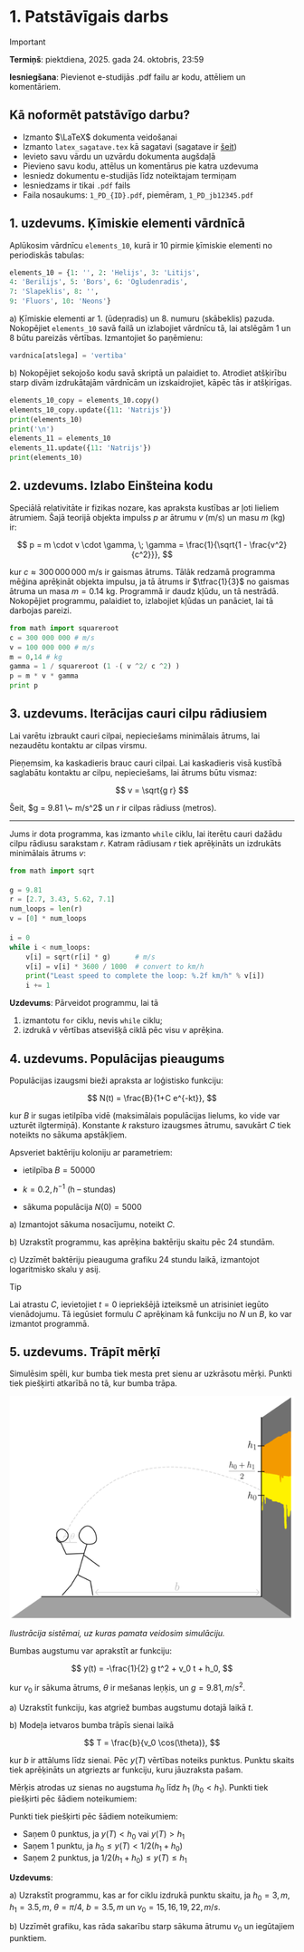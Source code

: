 # 1. Patstāvīgais darbs

> [!IMPORTANT]
> **Termiņš**: piektdiena, 2025. gada 24. oktobris, 23:59
>
> **Iesniegšana**:
> Pievienot e-studijās .pdf failu ar kodu, attēliem un komentāriem.

## Kā noformēt patstāvīgo darbu?

- Izmanto $\LaTeX$ dokumenta veidošanai
- Izmanto `latex_sagatave.tex` kā sagatavi (sagatave ir [šeit](https://github.com/AnthonyTSV/DatZB011/blob/main/08-Week/latex_sagatave.tex))
- Ievieto savu vārdu un uzvārdu dokumenta augšdaļā
- Pievieno savu kodu, attēlus un komentārus pie katra uzdevuma
- Iesniedz dokumentu e-studijās līdz noteiktajam termiņam
- Iesniedzams ir tikai `.pdf` fails
- Faila nosaukums: `1_PD_{ID}.pdf`, piemēram, `1_PD_jb12345.pdf`

## 1. uzdevums. Ķīmiskie elementi vārdnīcā

Aplūkosim vārdnīcu `elements_10`, kurā ir 10 pirmie ķīmiskie elementi no periodiskās tabulas:

```python
elements_10 = {1: '', 2: 'Helijs', 3: 'Litijs',
4: 'Berilijs', 5: 'Bors', 6: 'Ogludenradis',
7: 'Slapeklis', 8: '',
9: 'Fluors', 10: 'Neons'}
```

a) Ķīmiskie elementi ar 1. (ūdeņradis) un 8. numuru (skābeklis) pazuda.
Nokopējiet `elements_10` savā failā un izlabojiet vārdnīcu tā, lai atslēgām 1 un 8 būtu pareizās vērtības. Izmantojiet šo paņēmienu:

```python
vardnica[atslega] = 'vertiba'
```

b) Nokopējiet sekojošo kodu savā skriptā un palaidiet to. Atrodiet atšķirību starp divām izdrukātajām vārdnīcām un izskaidrojiet, kāpēc tās ir atšķirīgas.

```python
elements_10_copy = elements_10.copy()
elements_10_copy.update({11: 'Natrijs'})
print(elements_10)
print('\n')
elements_11 = elements_10
elements_11.update({11: 'Natrijs'})
print(elements_10)
```

## 2. uzdevums. Izlabo Einšteina kodu

Speciālā relativitāte ir fizikas nozare, kas apraksta kustības ar ļoti lieliem ātrumiem.
Šajā teorijā objekta impulss $p$ ar ātrumu $v$ (m/s) un masu $m$ (kg) ir:

$$
p = m \cdot v \cdot \gamma, \; \gamma = \frac{1}{\sqrt{1 - \frac{v^2}{c^2}}},
$$

kur $c \approx 300 \, 000 \, 000$ m/s ir gaismas ātrums. Tālāk redzamā programma mēģina aprēķināt objekta impulsu, ja tā ātrums ir $\tfrac{1}{3}$ no gaismas ātruma un masa $m = 0.14$ kg. Programmā ir daudz kļūdu, un tā nestrādā.
Nokopējiet programmu, palaidiet to, izlabojiet kļūdas un panāciet, lai tā darbojas pareizi.

```python
from math import squareroot
c = 300 000 000 # m/s
v = 100 000 000 # m/s
m = 0,14 # kg
gamma = 1 / squareroot (1 -( v ^2/ c ^2) )
p = m * v * gamma
print p
```

## 3. uzdevums. Iterācijas cauri cilpu rādiusiem

Lai varētu izbraukt cauri cilpai, nepieciešams minimālais ātrums, lai nezaudētu kontaktu ar cilpas virsmu.

Pieņemsim, ka kaskadieris brauc cauri cilpai. Lai kaskadieris visā kustībā saglabātu kontaktu ar cilpu, nepieciešams, lai ātrums būtu vismaz:

$$
v = \sqrt{g r}
$$

Šeit, $g = 9.81 \~ m/s^2$ un $r$ ir cilpas rādiuss (metros).

---

Jums ir dota programma, kas izmanto `while` ciklu, lai iterētu cauri dažādu cilpu rādiusu sarakstam $r$.
Katram rādiusam $r$ tiek aprēķināts un izdrukāts minimālais ātrums $v$:

```python
from math import sqrt

g = 9.81
r = [2.7, 3.43, 5.62, 7.1]
num_loops = len(r)
v = [0] * num_loops

i = 0
while i < num_loops:
    v[i] = sqrt(r[i] * g)      # m/s
    v[i] = v[i] * 3600 / 1000  # convert to km/h
    print("Least speed to complete the loop: %.2f km/h" % v[i])
    i += 1
```

**Uzdevums**:
Pārveidot programmu, lai tā
1. izmantotu `for` ciklu, nevis `while` ciklu;
2. izdrukā $v$ vērtības atsevišķā ciklā pēc visu $v$ aprēķina.

## 4. uzdevums. Populācijas pieaugums

Populācijas izaugsmi bieži apraksta ar loģistisko funkciju:

$$
N(t) = \frac{B}{1+C e^{-kt}},
$$

kur $B$ ir sugas ietilpība vidē (maksimālais populācijas lielums, ko vide var uzturēt ilgtermiņā).
Konstante $k$ raksturo izaugsmes ātrumu, savukārt $C$ tiek noteikts no sākuma apstākļiem.

Apsveriet baktēriju koloniju ar parametriem:

- ietilpība $B = 50000$

- $k = 0.2 , h^{-1}$ (h – stundas)

- sākuma populācija $N(0) = 5000$

a) Izmantojot sākuma nosacījumu, noteikt $C$.

b) Uzrakstīt programmu, kas aprēķina baktēriju skaitu pēc 24 stundām.

c) Uzzīmēt baktēriju pieauguma grafiku 24 stundu laikā, izmantojot logaritmisko skalu y asij.

>[!TIP]
> Lai atrastu $C$, ievietojiet $t = 0$ iepriekšējā izteiksmē un atrisiniet iegūto vienādojumu. Tā iegūsiet formulu $C$ aprēķinam kā funkciju no $N$ un $B$, ko var izmantot programmā.

## 5. uzdevums. Trāpīt mērķī

Simulēsim spēli, kur bumba tiek mesta pret sienu ar uzkrāsotu mērķi. Punkti tiek piešķirti atkarībā no tā, kur bumba trāpa.

![hit_target](hit_target.png)

_Ilustrācija sistēmai, uz kuras pamata veidosim simulāciju._

Bumbas augstumu var aprakstīt ar funkciju:

$$
y(t) = -\frac{1}{2} g t^2 + v_0 t + h_0,
$$

kur $v_0$ ir sākuma ātrums, $\theta$ ir mešanas leņķis, un $g = 9.81 , m/s^2$.

a) Uzrakstīt funkciju, kas atgriež bumbas augstumu dotajā laikā $t$.

b) Modeļa ietvaros bumba trāpīs sienai laikā

$$
T = \frac{b}{v_0 \cos(\theta)},
$$

kur $b$ ir attālums līdz sienai.
Pēc $y(T)$ vērtības noteiks punktus. Punktu skaits tiek aprēķināts un atgriezts ar funkciju, kuru jāuzraksta pašam.

Mērķis atrodas uz sienas no augstuma $h_0$ līdz $h_1$ ($h_0 < h_1$).
Punkti tiek piešķirti pēc šādiem noteikumiem:

Punkti tiek piešķirti pēc šādiem noteikumiem:

- Saņem 0 punktus, ja $y(T) < h_0$ vai $y(T) > h_1$
- Saņem 1 punktu, ja $h_0 ≤ y(T) < 1/2 (h_1 + h_0)$
- Saņem 2 punktus, ja $1/2 (h_1 + h_0) ≤ y(T) ≤ h_1$

**Uzdevums**:

a) Uzrakstīt programmu, kas ar for ciklu izdrukā punktu skaitu, ja
$h_0 = 3 , m$, $h_1 = 3.5 , m$, $\theta = \pi/4$, $b = 3.5 , m$ un $v_0 = 15, 16, 19, 22 , m/s$.

b) Uzzīmēt grafiku, kas rāda sakarību starp sākuma ātrumu $v_0$ un iegūtajiem punktiem.

